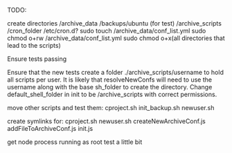 TODO:

create directories
/archive_data
/backups/ubuntu (for test)
/archive_scripts
/cron_folder /etc/cron.d?
sudo touch /archive_data/conf_list.yml
sudo chmod o+rw /archive_data/conf_list.yml
sudo chmod o+x(all directories that lead to the scripts)

Ensure tests passing

Ensure that the new tests create a folder ./archive_scripts/username to hold all scripts per user.
It is likely that resolveNewConfs will need to use the username along with the base sh_folder to create the directory.
Change default_shell_folder in init to be /archive_scripts with correct permissions.

move other scripts and test them:
cproject.sh
init_backup.sh
newuser.sh

create symlinks for:
cproject.sh
newuser.sh
createNewArchiveConf.js
addFileToArchiveConf.js
init.js

get node process running as root
test a little bit
